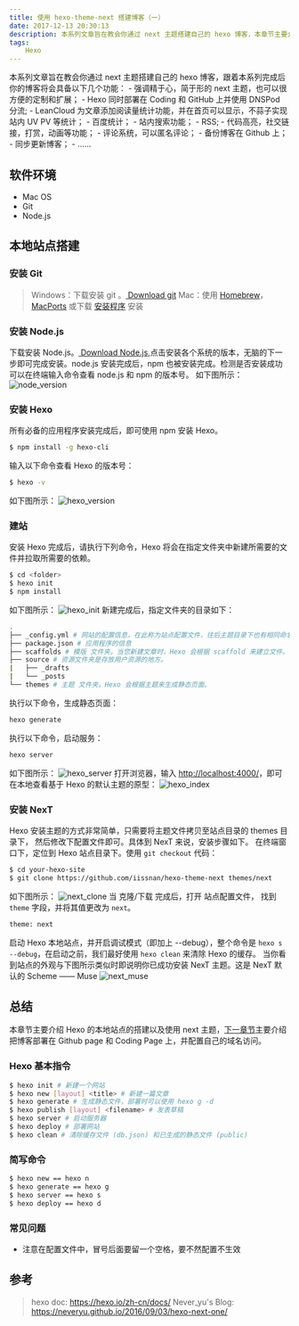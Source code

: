 ```yaml
---
title: 使用 hexo-theme-next 搭建博客（一）
date: 2017-12-13 20:30:13
description: 本系列文章旨在教会你通过 next 主题搭建自己的 hexo 博客，本章节主要介绍 Hexo 的本地站点的搭建以及使用 next 主题
tags: 
    Hexo
---
```

<p id="div-border-top-blue">
本系列文章旨在教会你通过 next 主题搭建自己的 hexo 博客，跟着本系列完成后你的博客将会具备以下几个功能：
- 强调精于心，简于形的 next 主题，也可以很方便的定制和扩展；
- Hexo 同时部署在 Coding 和 GitHub 上并使用 DNSPod 分流;
- LeanCloud 为文章添加阅读量统计功能，并在首页可以显示，不蒜子实现站内 UV PV 等统计；
- 百度统计；
- 站内搜索功能；
- RSS;
- 代码高亮，社交链接，打赏，动画等功能；
- 评论系统，可以匿名评论；
- 备份博客在 Github 上；
- 同步更新博客；
- ......
</p>

## 软件环境
* Mac OS
* Git
* Node.js

## 本地站点搭建
### 安装 Git
> Windows：下载安装 git 。<a id="download" href="https://git-scm.com/download/win"><i class="fa fa-download"></i><span> Download git</span></a>
> Mac：使用 [Homebrew](http://mxcl.github.com/homebrew/)，[MacPorts](http://www.macports.org/) 或下载 [安装程序](http://sourceforge.net/projects/git-osx-installer/) 安装

### 安装 Node.js
下载安装 Node.js。<a id="download" href="https://nodejs.org/en/#download"><i class="fa fa-download"></i><span> Download Node.js</span></a>,点击安装各个系统的版本，无脑的下一步即可完成安装。node.js 安装完成后，npm 也被安装完成。检测是否安装成功可以在终端输入命令查看 node.js 和 npm 的版本号。
如下图所示：
![node_version](http://p0ufe2pi4.bkt.clouddn.com/build-blog-one/node_version.png)

### 安装 Hexo
所有必备的应用程序安装完成后，即可使用 npm 安装 Hexo。
```bash
$ npm install -g hexo-cli
```
输入以下命令查看 Hexo 的版本号：
```bash
$ hexo -v
```
如下图所示：
![hexo_version](http://p0ufe2pi4.bkt.clouddn.com/build-blog-one/hexo_version.png)
### 建站
安装 Hexo 完成后，请执行下列命令，Hexo 将会在指定文件夹中新建所需要的文件并拉取所需要的依赖。
```bash
$ cd <folder>
$ hexo init 
$ npm install
```
如下图所示：
![hexo_init](http://p0ufe2pi4.bkt.clouddn.com/build-blog-one/hexo_init.png)
新建完成后，指定文件夹的目录如下：
```bash
.
├── _config.yml # 网站的配置信息，在此称为站点配置文件，往后主题目录下也有相同命名的文件，称为主题配置文件
├── package.json # 应用程序的信息
├── scaffolds # 模版 文件夹。当您新建文章时，Hexo 会根据 scaffold 来建立文件。
├── source # 资源文件夹是存放用户资源的地方。
|   ├── _drafts
|   └── _posts
└── themes # 主题 文件夹。Hexo 会根据主题来生成静态页面。
```
执行以下命令，生成静态页面：
```bash
hexo generate
```
执行以下命令，启动服务：
```bash
hexo server
```
如下图所示：
![hexo_server](http://p0ufe2pi4.bkt.clouddn.com/build-blog-one/hexo_server.png)
打开浏览器，输入 [http://localhost:4000/](http://localhost:4000/)，即可在本地查看基于 Hexo 的默认主题的原型：
![hexo_index](http://p0ufe2pi4.bkt.clouddn.com/build-blog-one/hexo_index.png)
### 安装 NexT
Hexo 安装主题的方式非常简单，只需要将主题文件拷贝至站点目录的 themes 目录下， 然后修改下配置文件即可。具体到 NexT 来说，安装步骤如下。
在终端窗口下，定位到 Hexo 站点目录下。使用 `git checkout` 代码：
```bash
$ cd your-hexo-site
$ git clone https://github.com/iissnan/hexo-theme-next themes/next
```
如下图所示：
![next_clone](http://p0ufe2pi4.bkt.clouddn.com/build-blog-one/git_clone_next.png)
当 克隆/下载 完成后，打开 <span id="inline-blue">站点配置文件</span>， 找到 `theme` 字段，并将其值更改为 `next`。
```bash
theme: next
```
启动 Hexo 本地站点，并开启调试模式（即加上 --debug），整个命令是 `hexo s --debug`，在启动之前，我们最好使用 `hexo clean` 来清除 Hexo 的缓存。
当你看到站点的外观与下图所示类似时即说明你已成功安装 NexT 主题。这是 NexT 默认的 Scheme —— Muse
![next_muse](http://p0ufe2pi4.bkt.clouddn.com/build-blog-one/hexo_index.png)
## 总结
本章节主要介绍 Hexo 的本地站点的搭建以及使用 next 主题，[下一章节](/2017-12-14/build-blog-two.html)主要介绍把博客部署在 Github page 和 Coding Page 上，并配置自己的域名访问。
### Hexo 基本指令
```bash
$ hexo init # 新建一个网站
$ hexo new [layout] <title> # 新建一篇文章
$ hexo generate # 生成静态文件，部署时可以使用 hexo g -d
$ hexo publish [layout] <filename> # 发表草稿
$ hexo server # 启动服务器
$ hexo deploy # 部署网站
$ hexo clean # 清除缓存文件 (db.json) 和已生成的静态文件 (public)
```

### 简写命令
```bash
$ hexo new == hexo n
$ hexo generate == hexo g
$ hexo server == hexo s
$ hexo deploy == hexo d
```

### 常见问题
* 注意在配置文件中，冒号后面要留一个空格，要不然配置不生效

## 参考
>hexo doc: https://hexo.io/zh-cn/docs/
>Never_yu's Blog: https://neveryu.github.io/2016/09/03/hexo-next-one/

    
    
    
    





